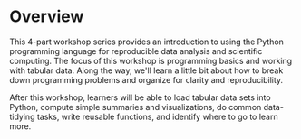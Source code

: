 # Overview

This 4-part workshop series provides an introduction to using the Python
programming language for reproducible data analysis and scientific computing.
The focus of this workshop is programming basics and working with tabular data.
Along the way, we'll learn a little bit about how to break down programming
problems and organize for clarity and reproducibility.

After this workshop, learners will be able to load tabular data sets into
Python, compute simple summaries and visualizations, do common data-tidying
tasks, write reusable functions, and identify where to go to learn more.
